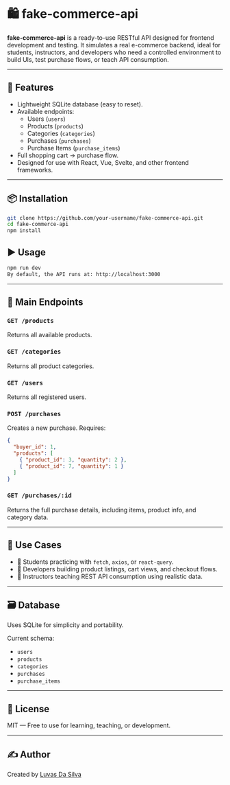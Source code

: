 # 🛍️ fake-commerce-api

**fake-commerce-api** is a ready-to-use RESTful API designed for frontend development and testing. It simulates a real e-commerce backend, ideal for students, instructors, and developers who need a controlled environment to build UIs, test purchase flows, or teach API consumption.

---

## 🚀 Features

- Lightweight SQLite database (easy to reset).
- Available endpoints:
  - Users (`users`)
  - Products (`products`)
  - Categories (`categories`)
  - Purchases (`purchases`)
  - Purchase Items (`purchase_items`)
- Full shopping cart → purchase flow.
- Designed for use with React, Vue, Svelte, and other frontend frameworks.

---

## 📦 Installation

```bash
git clone https://github.com/your-username/fake-commerce-api.git
cd fake-commerce-api
npm install
```

## ▶️ Usage

```bash
npm run dev
By default, the API runs at: http://localhost:3000
```

---

## 🔌 Main Endpoints

### `GET /products`
Returns all available products.

### `GET /categories`
Returns all product categories.

### `GET /users`
Returns all registered users.

### `POST /purchases`
Creates a new purchase. Requires:

```json
{
  "buyer_id": 1,
  "products": [
    { "product_id": 3, "quantity": 2 },
    { "product_id": 7, "quantity": 1 }
  ]
}
```

### `GET /purchases/:id`
Returns the full purchase details, including items, product info, and category data.

---

## 🧪 Use Cases

- 🔸 Students practicing with `fetch`, `axios`, or `react-query`.
- 🔸 Developers building product listings, cart views, and checkout flows.
- 🔸 Instructors teaching REST API consumption using realistic data.

---

## 🗃️ Database

Uses SQLite for simplicity and portability.

Current schema:
- `users`
- `products`
- `categories`
- `purchases`
- `purchase_items`

---

## 📄 License

MIT — Free to use for learning, teaching, or development.

---

## ✍️ Author

Created by [Luvas Da Silva](https://github.com/locodasi)
